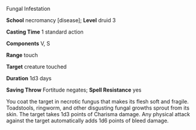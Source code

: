 Fungal Infestation

**School** necromancy [disease]; **Level** druid 3

**Casting Time** 1 standard action

**Components** V, S

**Range** touch

**Target** creature touched

**Duration** 1d3 days

**Saving Throw** Fortitude negates; **Spell Resistance** yes

You coat the target in necrotic fungus that makes its flesh soft and fragile. Toadstools, ringworm, and other disgusting fungal growths sprout from its skin. The target takes 1d3 points of Charisma damage. Any physical attack against the target automatically adds 1d6 points of bleed damage.

